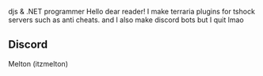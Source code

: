 djs & .NET programmer
Hello dear reader! I make terraria plugins for tshock servers such as anti cheats.
and I also make discord bots but I quit lmao

Discord
-
Melton (itzmelton)
